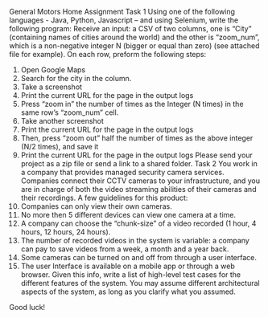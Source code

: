 General Motors Home Assignment
Task 1
Using one of the following languages - Java, Python, Javascript – and using Selenium, write the following program:
Receive an input: a CSV of two columns, one is “City” (containing names of cities around the world) and the other is “zoom_num”, which is a non-negative integer N (bigger or equal than zero) (see attached file for example).
On each row, preform the following steps:
1.	Open Google Maps
2.	Search for the city in the column.
3.	Take a screenshot
4.	Print the current URL for the page in the output logs
5.	Press “zoom in” the number of times as the Integer (N times) in the same row’s “zoom_num” cell.
6.	Take another screenshot
7.	Print the current URL for the page in the output logs
8.	Then, press “zoom out” half the number of times as the above integer (N/2 times), and save it 
9.	Print the current URL for the page in the output logs
Please send your project as a zip file or send a link to a shared folder. 
Task 2
You work in a company that provides managed security camera services. Companies connect their CCTV cameras to your infrastructure, and you are in charge of both the video streaming abilities of their cameras and their recordings. A few guidelines for this product:
1.	Companies can only view their own cameras.
2.	No more then 5 different devices can view one camera at a time.
3.	A company can choose the “chunk-size” of a video recorded (1 hour, 4 hours, 12 hours, 24 hours).
4.	The number of recorded videos in the system is variable: a company can pay to save videos from a week, a month and a year back.
5.	Some cameras can be turned on and off from through a user interface.
6.	The user Interface is available on a mobile app or through a web browser.
Given this info, write a list of high-level test cases for the different features of the system. You may assume different architectural aspects of the system, as long as you clarify what you assumed.

Good luck!
